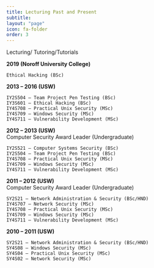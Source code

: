 ```yaml
---
title: Lecturing Past and Present
subtitle: 
layout: "page"
icon: fa-folder
order: 3
---
```



Lecturing/ Tutoring/Tutorials

<div style="text-align: left; font-weight: bold;">2019 (Noroff University College)</div>

	Ethical Hacking (BSc)

<div style="text-align: left; font-weight: bold;">2013 – 2016 (USW)</div>

	IY2S504 – Team Project Pen Testing (BSc)  
	IY3S601 – Ethical Hacking (BSc)
	IY4S708 – Practical Unix Security (MSc)
	IY4S709 – Windows Security (MSc)
	IY4S711 – Vulnerability Development (MSc)


<div style="text-align: left; font-weight: bold;">2012 – 2013 (USW)</div>
Computer Security Award Leader (Undergraduate)

	IY2S521 – Computer Systems Security (BSc)
	IY2S504 – Team Project Pen Testing (BSc)
	IY4S708 – Practical Unix Security (MSc)
	IY4S709 – Windows Security (MSc)
	IY4S711 – Vulnerability Development (MSc)

<div style="text-align: left; font-weight: bold;">2011 – 2012 (USW)</div>
Computer Security Award Leader (Undergraduate)

	SY2S21 – Network Administration & Security (BSc/HND)
	IY4S707 – Network Security (MSc)
	IY4S708 – Practical Unix Security (MSc)
	IY4S709 – Windows Security (MSc)
	IY4S711 – Vulnerability Development (MSc)


<div style="text-align: left; font-weight: bold;">2010 – 2011 (USW)</div>

	SY2S21 – Network Administration & Security (BSc/HND)
	SY4S08 – Windows Security (MSc)
	SY4S04 – Practical Unix Security (MSc)
	SY4S02 – Network Security (MSc)